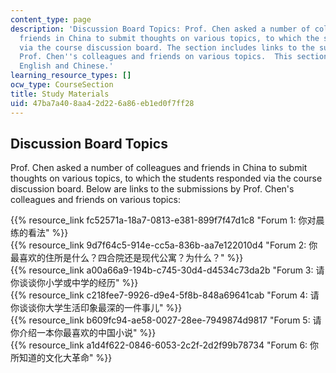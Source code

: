 ```yaml
---
content_type: page
description: 'Discussion Board Topics: Prof. Chen asked a number of colleagues and
  friends in China to submit thoughts on various topics, to which the students responded
  via the course discussion board. The section includes links to the submissions by
  Prof. Chen''s colleagues and friends on various topics.  This section written in
  English and Chinese.'
learning_resource_types: []
ocw_type: CourseSection
title: Study Materials
uid: 47ba7a40-8aa4-2d22-6a86-eb1ed0f7ff28
---
```


Discussion Board Topics
-----------------------

Prof. Chen asked a number of colleagues and friends in China to submit thoughts on various topics, to which the students responded via the course discussion board. Below are links to the submissions by Prof. Chen's colleagues and friends on various topics:

{{% resource_link fc52571a-18a7-0813-e381-899f7f47d1c8 "Forum 1: 你对晨练的看法" %}}  
{{% resource_link 9d7f64c5-914e-cc5a-836b-aa7e122010d4 "Forum 2: 你最喜欢的住所是什么？四合院还是现代公寓？为什么？" %}}  
{{% resource_link a00a66a9-194b-c745-30d4-d4534c73da2b "Forum 3: 请你谈谈你小学或中学的经历" %}}  
{{% resource_link c218fee7-9926-d9e4-5f8b-848a69641cab "Forum 4: 请你谈谈你大学生活印象最深的一件事儿" %}}  
{{% resource_link b609fc94-ae58-0027-28ee-7949874d9817 "Forum 5: 请你介绍一本你最喜欢的中国小说" %}}  
{{% resource_link a1d4f622-0846-6053-2c2f-2d2f99b78734 "Forum 6: 你所知道的文化大革命" %}}